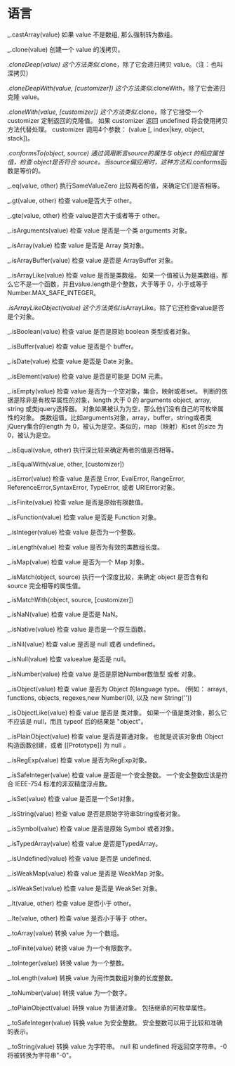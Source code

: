 # 语言

_.castArray(value)
如果 value 不是数组, 那么强制转为数组。

_.clone(value)
创建一个 value 的浅拷贝。

_.cloneDeep(value)
这个方法类似_.clone，除了它会递归拷贝 value。（注：也叫深拷贝）

_.cloneDeepWith(value, [customizer])
这个方法类似_.cloneWith，除了它会递归克隆 value。

_.cloneWith(value, [customizer])
这个方法类似_.clone，除了它接受一个 customizer 定制返回的克隆值。 如果 customizer 返回 undefined 将会使用拷贝方法代替处理。 customizer 调用4个参数： (value [, index|key, object, stack])。

_.conformsTo(object, source)
通过调用断言source的属性与 object 的相应属性值，检查 object是否符合 source。当source偏应用时，这种方法和_.conforms函数是等价的。

_.eq(value, other)
执行SameValueZero 比较两者的值，来确定它们是否相等。

_.gt(value, other)
检查 value是否大于 other。

_.gte(value, other)
检查 value是否大于或者等于 other。

_.isArguments(value)
检查 value 是否是一个类 arguments 对象。

_.isArray(value)
检查 value 是否是 Array 类对象。

_.isArrayBuffer(value)
检查 value 是否是 ArrayBuffer 对象。

_.isArrayLike(value)
检查 value 是否是类数组。 如果一个值被认为是类数组，那么它不是一个函数，并且value.length是个整数，大于等于 0，小于或等于 Number.MAX_SAFE_INTEGER。

_.isArrayLikeObject(value)
这个方法类似_.isArrayLike。除了它还检查value是否是个对象。

_.isBoolean(value)
检查 value 是否是原始 boolean 类型或者对象。

_.isBuffer(value)
检查 value 是否是个 buffer。

_.isDate(value)
检查 value 是否是 Date 对象。

_.isElement(value)
检查 value 是否是可能是 DOM 元素。

_.isEmpty(value)
检查 value 是否为一个空对象，集合，映射或者set。 判断的依据是除非是有枚举属性的对象，length 大于 0 的 arguments object, array, string 或类jquery选择器。
对象如果被认为为空，那么他们没有自己的可枚举属性的对象。
类数组值，比如arguments对象，array，buffer，string或者类jQuery集合的length 为 0，被认为是空。类似的，map（映射）和set 的size 为 0，被认为是空。

_.isEqual(value, other)
执行深比较来确定两者的值是否相等。

_.isEqualWith(value, other, [customizer])

_.isError(value)
检查 value 是否是 Error, EvalError, RangeError, ReferenceError,SyntaxError, TypeError, 或者 URIError对象。

_.isFinite(value)
检查 value 是否是原始有限数值。

_.isFunction(value)
检查 value 是否是 Function 对象。

_.isInteger(value)
检查 value 是否为一个整数。

_.isLength(value)
检查 value 是否为有效的类数组长度。

_.isMap(value)
检查 value 是否为一个 Map 对象。

_.isMatch(object, source)
执行一个深度比较，来确定 object 是否含有和 source 完全相等的属性值。

_.isMatchWith(object, source, [customizer])

_.isNaN(value)
检查 value 是否是 NaN。

_.isNative(value)
检查 value 是否是一个原生函数。

_.isNil(value)
检查 value 是否是 null 或者 undefined。

_.isNull(value)
检查 valuealue 是否是 null。

_.isNumber(value)
检查 value 是否是原始Number数值型 或者 对象。

_.isObject(value)
检查 value 是否为 Object 的language type。 (例如： arrays, functions, objects, regexes,new Number(0), 以及 new String(''))

_.isObjectLike(value)
检查 value 是否是 类对象。 如果一个值是类对象，那么它不应该是 null，而且 typeof 后的结果是 "object"。

_.isPlainObject(value)
检查 value 是否是普通对象。 也就是说该对象由 Object 构造函数创建，或者 [[Prototype]] 为 null 。

_.isRegExp(value)
检查 value 是否为RegExp对象。


_.isSafeInteger(value)
检查 value 是否是一个安全整数。 一个安全整数应该是符合 IEEE-754 标准的非双精度浮点数。


_.isSet(value)
检查 value 是否是一个Set对象。

_.isString(value)
检查 value 是否是原始字符串String或者对象。

_.isSymbol(value)
检查 value 是否是原始 Symbol 或者对象。

_.isTypedArray(value)
检查 value 是否是TypedArray。

_.isUndefined(value)
检查 value 是否是 undefined.

_.isWeakMap(value)
检查 value 是否是 WeakMap 对象。

_.isWeakSet(value)
检查 value 是否是 WeakSet 对象。

_.lt(value, other)
检查 value 是否小于 other。

_.lte(value, other)
检查 value 是否小于等于 other。

_.toArray(value)
转换 value 为一个数组。

_.toFinite(value)
转换 value 为一个有限数字。

_.toInteger(value)
转换 value 为一个整数。

_.toLength(value)
转换 value 为用作类数组对象的长度整数。

_.toNumber(value)
转换 value 为一个数字。

_.toPlainObject(value)
转换 value 为普通对象。 包括继承的可枚举属性。

_.toSafeInteger(value)
转换 value 为安全整数。 安全整数可以用于比较和准确的表示。

_.toString(value)
转换 value 为字符串。 null 和 undefined 将返回空字符串。-0 将被转换为字符串"-0"。